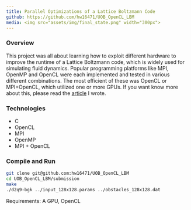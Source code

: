 ```yaml
---
title: Parallel Optimizations of a Lattice Boltzmann Code 
github: https://github.com/hw16471/UOB_OpenCL_LBM
media: <img src="assets/img/final_state.png" width="300px">
---
```


### Overview
This project was all about learning how to exploit different hardware to improve the runtime of a Lattice Boltzmann code, which is widely used for simulating fluid dynamics. Popular programming platforms like MPI, OpenMP and OpenCL were each implemented and tested in various different combinations. The most efficient of these was OpenCL or MPI+OpenCL, which utilized one or more GPUs. If you want know more about this, please read the [article](https://github.com/hw16471/UOB_OpenCL_LBM/blob/master/submission/report.pdf) I wrote. 

### Technologies 
* C
* OpenCL
* MPI
* OpenMP
* MPI + OpenCL

### Compile and Run
```bash
git clone git@github.com:hw16471/UOB_OpenCL_LBM
cd UOB_OpenCL_LBM/submission
make
./d2q9-bgk ../input_128x128.params ../obstacles_128x128.dat
```
Requirements: A GPU, OpenCL
